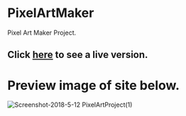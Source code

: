 # PixelArtMaker
Pixel Art Maker Project. 

## Click [here](https://lestec.github.io/PixelArtMaker/) to see a live version. 

# Preview image of site below.
![Screenshot-2018-5-12 PixelArtProject(1)](https://user-images.githubusercontent.com/20157374/90944208-2f095700-e3d2-11ea-8889-445d273b71bf.jpg)
